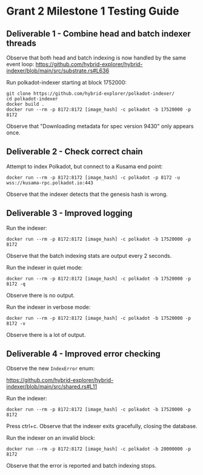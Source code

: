 # Grant 2 Milestone 1 Testing Guide

## Deliverable 1 - Combine head and batch indexer threads

Observe that both head and batch indexing is now handled by the same event loop:
https://github.com/hybrid-explorer/hybrid-indexer/blob/main/src/substrate.rs#L636

Run polkadot-indexer starting at block 1752000:

```
git clone https://github.com/hybrid-explorer/polkadot-indexer/
cd polkadot-indexer
docker build .
docker run --rm -p 8172:8172 [image_hash] -c polkadot -b 17520000 -p 8172
```

Observe that "Downloading metadata for spec version 9430" only appears once.

## Deliverable 2 - Check correct chain

Attempt to index Polkadot, but connect to a Kusama end point:

```
docker run --rm -p 8172:8172 [image_hash] -c polkadot -p 8172 -u wss://kusama-rpc.polkadot.io:443
```

Observe that the indexer detects that the genesis hash is wrong.

## Deliverable 3 - Improved logging

Run the indexer:

```
docker run --rm -p 8172:8172 [image_hash] -c polkadot -b 17520000 -p 8172
```

Observe that the batch indexing stats are output every 2 seconds.

Run the indexer in quiet mode:

```
docker run --rm -p 8172:8172 [image_hash] -c polkadot -b 17520000 -p 8172 -q
```

Observe there is no output.

Run the indexer in verbose mode:

```
docker run --rm -p 8172:8172 [image_hash] -c polkadot -b 17520000 -p 8172 -v
```

Observe there is a lot of output.

## Deliverable 4 - Improved error checking

Observe the new `IndexError` enum: 

https://github.com/hybrid-explorer/hybrid-indexer/blob/main/src/shared.rs#L11

Run the indexer:

```
docker run --rm -p 8172:8172 [image_hash] -c polkadot -b 17520000 -p 8172
```

Press ctrl+c. Observe that the indexer exits gracefully, closing the database.

Run the indexer on an invalid block:

```
docker run --rm -p 8172:8172 [image_hash] -c polkadot -b 20000000 -p 8172
```

Observe that the error is reported and batch indexing stops.
